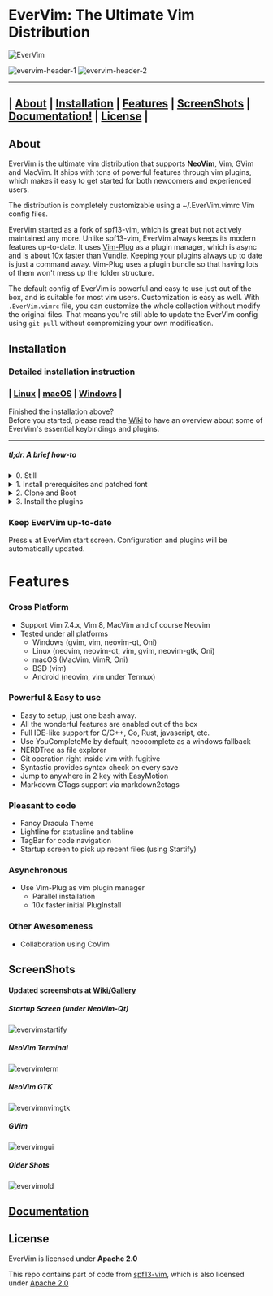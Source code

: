 # EverVim: The Ultimate Vim Distribution
![EverVim](https://img.shields.io/badge/Coded%20with-EverVim-bd93f9.svg?style=flat-square)

![evervim-header-1](https://i.imgur.com/f9LlbbD.png "EverVim with VimR on macOS")
![evervim-header-2](https://i.imgur.com/KGjBGZ6.png "EverVim with GVIM on Windows")

* * *

## | [About](https://github.com/LER0ever/EverVim/blob/master/README.md#about) | [Installation](https://github.com/LER0ever/EverVim/blob/master/README.md#installation) | [Features](https://github.com/LER0ever/EverVim/blob/master/README.md#features) | [ScreenShots](https://github.com/LER0ever/EverVim/blob/master/README.md#screenshots) | [Documentation!](https://github.com/LER0ever/EverVim/wiki) | [License](https://github.com/LER0ever/EverVim/blob/master/README.md#license) |

## About
EverVim is the ultimate vim distribution that supports **NeoVim**, Vim, GVim and MacVim. It ships with tons of powerful features through vim plugins, which makes it easy to get started for both newcomers and experienced users.

The distribution is completely customizable using a ~/.EverVim.vimrc Vim config files.

EverVim started as a fork of spf13-vim, which is great but not actively maintained any more. Unlike spf13-vim, EverVim always keeps its modern features up-to-date. It uses [Vim-Plug](https://github.com/junegunn/vim-plug) as a plugin manager, which is async and is about 10x faster than Vundle. Keeping your plugins always up to date is just a command away. Vim-Plug uses a plugin bundle so that having lots of them won't mess up the folder structure.

The default config of EverVim is powerful and easy to use just out of the box, and is suitable for most vim users. Customization is easy as well. With `.EverVim.vimrc` file, you can customize the whole collection without modify the original files. That means you're still able to update the EverVim config using `git pull` without compromizing your own modification.

## Installation
### Detailed installation instruction
### | [Linux](https://github.com/LER0ever/EverVim/wiki/Installation-on-Linux) | [macOS](https://github.com/LER0ever/EverVim/wiki/Installation-on-macOS) | [Windows](https://github.com/LER0ever/EverVim/wiki/Installation-on-Windows) |
Finished the installation above?  
Before you started, please read the [Wiki](https://github.com/LER0ever/EverVim/wiki) to have an overview about some of EverVim's essential keybindings and plugins.

* * *

##### tl;dr. A brief how-to
<details>
<summary>0. Still</summary>
<b>You are strongly encouraged to use the full instruction on your first installation of EverVim.</b>
</details>
<details>
<summary>1. Install prerequisites and patched font</summary>
<li>Download and install the [Knack Nerd Font](https://github.com/ryanoasis/nerd-fonts/raw/master/patched-fonts/Hack/Regular/complete/Knack%20Regular%20Nerd%20Font%20Complete%20Mono.ttf)</li>
<li>Make **git, curl** is on your system.</li>
</details>

<details>
<summary>2. Clone and Boot</summary>  
<li>git clone https://github.com/LER0ever/EverVim ~/.EverVim</li>
<li>cd .EverVim</li>
<li>sh Boot-EverVim.sh or .\Boot-EverVim.ps1</li>
</details>
<details>
<summary>3. Install the plugins</summary>
<li>Fire up your vim</li>
<li>Type `:PlugInstall`</li>
<li>Wait for it to finish</li>
<li>Restart Vim.</li>
</details>

### Keep EverVim up-to-date
Press **`u`** at EverVim start screen. Configuration and plugins will be automatically updated.

# Features
### Cross Platform
- Support Vim 7.4.x, Vim 8, MacVim and of course Neovim
- Tested under all platforms
	- Windows (gvim, vim, neovim-qt, Oni)
	- Linux (neovim, neovim-qt, vim, gvim, neovim-gtk, Oni)
	- macOS (MacVim, VimR, Oni)
	- BSD (vim)
	- Android (neovim, vim under Termux)

### Powerful & Easy to use
- Easy to setup, just one bash away.
- All the wonderful features are enabled out of the box
- Full IDE-like support for C/C++, Go, Rust, javascript, etc.
- Use YouCompleteMe by default, neocomplete as a windows fallback
- NERDTree as file explorer
- Git operation right inside vim with fugitive
- Syntastic provides syntax check on every save
- Jump to anywhere in 2 key with EasyMotion
- Markdown CTags support via markdown2ctags

### Pleasant to code
- Fancy Dracula Theme
- Lightline for statusline and tabline
- TagBar for code navigation
- Startup screen to pick up recent files (using Startify)

### Asynchronous
- Use Vim-Plug as vim plugin manager
	- Parallel installation
	- 10x faster initial PlugInstall

### Other Awesomeness
- Collaboration using CoVim

## ScreenShots
#### Updated screenshots at [Wiki/Gallery](https://github.com/LER0ever/EverVim/wiki/Gallery)
##### Startup Screen (under NeoVim-Qt)
![evervimstartify](http://i.imgur.com/SHu2yZv.png)
##### NeoVim Terminal
![evervimterm](http://i.imgur.com/lQVWBTH.png)
##### NeoVim GTK
![evervimnvimgtk](http://i.imgur.com/Kp2q00a.png)
##### GVim
![evervimgui](http://i.imgur.com/s8ga2Cv.png)
##### Older Shots
![evervimold](http://i.imgur.com/l8oK1Mj.png)

## [Documentation](https://github.com/LER0ever/EverVim/blob/master/DOC.md)

## License
EverVim is licensed under **Apache 2.0**

This repo contains part of code from [spf13-vim](https://github.com/spf13/spf13-vim), 
which is also licensed under [Apache 2.0](https://github.com/spf13/spf13-vim/blob/3.0/LICENSE.txt)
